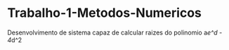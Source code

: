 # Trabalho-1-Metodos-Numericos
Desenvolvimento de sistema capaz de calcular raizes do polinomio a*e^d - 4*d^2
